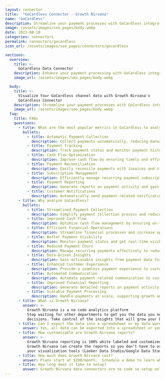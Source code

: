 ```yaml
---
layout: connector
title:  "GoCardless Connector - Growth Nirvana"
name: "GoCardless"
description: Streamline your payment processes with GoCardless integration, simplifying payment collection and improving cash flow.
image: /assets/images/seo_pages/body.webp
date: 2023-08-18
categories: connectors
permalink: connectors/gocardless
icon_url: /assets/images/seo_pages/connectors/gocardless

sections:
  overview:
    title: >-
      GoCardless Data Connector
    description: Enhance your payment processing with GoCardless integration. Seamlessly integrate GoCardless into your marketing operations, enabling easy payment collection and management.
    image_url: /assets/images/seo_pages/body.webp

  body:
    title: >-
      Visualize Your GoCardless channel data with Growth Nirvana's
      GoCardless Connector
    description: Streamline your payment processes with GoCardless integration, simplifying payment collection and improving cash flow.
    image_url: /assets/images/seo_pages/body.webp
  faq:
    title: FAQs
    questions:
      - title: What are the most popular metrics in GoCardless to analyze?
        bullets:
          - title: Automatic Payment Collection
            description: Collect payments automatically, reducing manual efforts and improving efficiency.
          - title: Payment Tracking
            description: Track payment status and monitor payment history for better financial management.
          - title: Cash Flow Optimization
            description: Improve cash flow by ensuring timely and efficient payment collection.
          - title: Payment Reconciliation
            description: Easily reconcile payments with invoices and streamline financial operations.
          - title: Subscription Management
            description: Efficiently manage recurring payment subscriptions and reduce churn.
          - title: Payment Reporting
            description: Generate reports on payment activity and gain insights into payment trends.
          - title: Customer Notifications
            description: Automatically send payment-related notifications to customers, reducing manual communication efforts.
      - title: Why analyze GoCardless?
        bullets:
          - title: Streamlined Payment Collection
            description: Simplify payment collection process and reduce administrative burden.
          - title: Improved Cash Flow
            description: Optimize cash flow management by ensuring on-time payment collection.
          - title: Efficient Financial Operations
            description: Streamline financial processes and increase operational efficiency.
          - title: Better Payment Visibility
            description: Monitor payment status and get real-time visibility into payment activities.
          - title: Reduced Payment Churn
            description: Manage recurring payments effectively to reduce customer churn.
          - title: Data-Driven Insights
            description: Gain actionable insights from payment data for informed decision-making.
          - title: Enhanced Customer Experience
            description: Provide a seamless payment experience to customers, increasing satisfaction and loyalty.
          - title: Automated Communication
            description: Automate payment-related communication to customers, saving time and effort.
          - title: Improved Financial Reporting
            description: Generate detailed reports on payment activity for better financial analysis.
          - title: Scalable Payment Processing
            description: Handle payments at scale, supporting growth and expansion strategies.
      - title: What is Growth Nirvana?
        answer: >-
          Growth Nirvana is a no code analytics platform 
          Stop waiting for other departments to get you the data you need to make critical business 
          decisions. Take control of the insights that will grow your business.
      - title: Can I export the data into a spreadsheet or my data warehouse?
        answer: Yes, all data can be exported into a spreadsheet or your data warehouse (Google BigQuery, AWS, Snowflake, Azure, etc)
      - title: How customizable are Growth Nirvana reports?
        answer: >-
          Growth Nirvana reporting is 100% white labeled and customized to your specifications.
          Growth Nirvana can create the reports so you don’t have to or you can connect
          your visualization tools (Looker Data Studio/Google Data Studio, Tableau, PowerBI, etc) to Growth Nirvana.
      - title: How much does Growth Nirvana cost?
        answer: Plans start at $200/month.  Schedule a demo to learn what plan is best for you.
      - title: How long does it take to setup?
        answer: Growth Nirvana data connectors are no code so setup only requires a few clicks.
---
```

